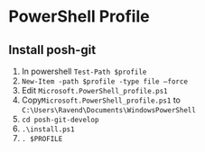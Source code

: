 # PowerShell Profile

## Install posh-git

1. In powershell `Test-Path $profile`
2. `New-Item -path $profile -type file –force`
3. Edit `Microsoft.PowerShell_profile.ps1`
4. Copy`Microsoft.PowerShell_profile.ps1` to `C:\Users\Ravend\Documents\WindowsPowerShell`
5. `cd posh-git-develop`
6. `.\install.ps1`
7. `. $PROFILE`
